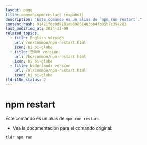 ```yaml
---
layout: page
title: common/npm-restart (español)
description: "Este comando es un alias de `npm run restart`."
content_hash: 91421fdc0d9281ab89861403bb4fb95b7c39e283
last_modified_at: 2024-11-09
related_topics:
  - title: English version
    url: /en/common/npm-restart.html
    icon: bi bi-globe
  - title: 한국어 version
    url: /ko/common/npm-restart.html
    icon: bi bi-globe
  - title: Nederlands version
    url: /nl/common/npm-restart.html
    icon: bi bi-globe
tldri18n_status: 2
---
```

# npm restart

Este comando es un alias de `npm run restart`.

- Vea la documentación para el comando original:

`tldr npm run`
